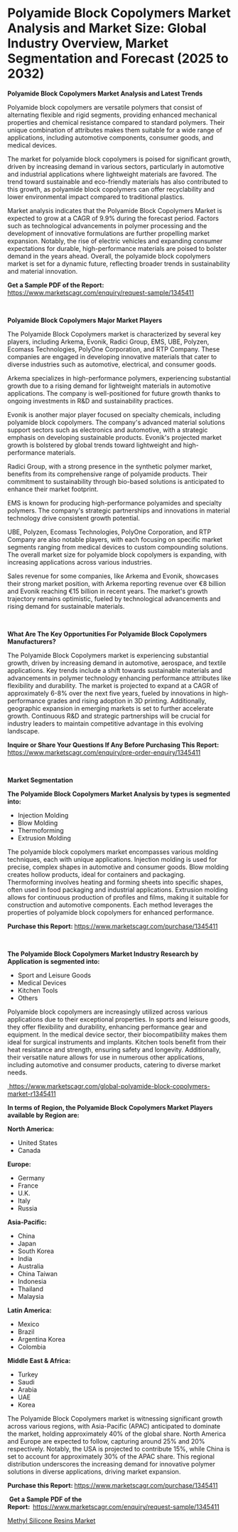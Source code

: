 <p><h1>Polyamide Block Copolymers Market Analysis and Market Size: Global Industry Overview, Market Segmentation and Forecast (2025 to 2032)</h1></p><p><strong>Polyamide Block Copolymers Market Analysis and Latest Trends</strong></p>
<p><p>Polyamide block copolymers are versatile polymers that consist of alternating flexible and rigid segments, providing enhanced mechanical properties and chemical resistance compared to standard polymers. Their unique combination of attributes makes them suitable for a wide range of applications, including automotive components, consumer goods, and medical devices.</p><p>The market for polyamide block copolymers is poised for significant growth, driven by increasing demand in various sectors, particularly in automotive and industrial applications where lightweight materials are favored. The trend toward sustainable and eco-friendly materials has also contributed to this growth, as polyamide block copolymers can offer recyclability and lower environmental impact compared to traditional plastics.</p><p>Market analysis indicates that the Polyamide Block Copolymers Market is expected to grow at a CAGR of 9.9% during the forecast period. Factors such as technological advancements in polymer processing and the development of innovative formulations are further propelling market expansion. Notably, the rise of electric vehicles and expanding consumer expectations for durable, high-performance materials are poised to bolster demand in the years ahead. Overall, the polyamide block copolymers market is set for a dynamic future, reflecting broader trends in sustainability and material innovation.</p></p>
<p><strong>Get a Sample PDF of the Report:&nbsp;</strong> <a href="https://www.marketscagr.com/enquiry/request-sample/1345411?utm_campaign=2992&utm_medium=2&utm_source=Github&utm_content=ia&utm_term=03042025&utm_id=polyamide-block-copolymers">https://www.marketscagr.com/enquiry/request-sample/1345411</a></p>
<p>&nbsp;</p>
<p><strong>Polyamide Block Copolymers Major Market Players</strong></p>
<p><p>The Polyamide Block Copolymers market is characterized by several key players, including Arkema, Evonik, Radici Group, EMS, UBE, Polyzen, Ecomass Technologies, PolyOne Corporation, and RTP Company. These companies are engaged in developing innovative materials that cater to diverse industries such as automotive, electrical, and consumer goods.</p><p>Arkema specializes in high-performance polymers, experiencing substantial growth due to a rising demand for lightweight materials in automotive applications. The company is well-positioned for future growth thanks to ongoing investments in R&D and sustainability practices.</p><p>Evonik is another major player focused on specialty chemicals, including polyamide block copolymers. The company's advanced material solutions support sectors such as electronics and automotive, with a strategic emphasis on developing sustainable products. Evonik's projected market growth is bolstered by global trends toward lightweight and high-performance materials.</p><p>Radici Group, with a strong presence in the synthetic polymer market, benefits from its comprehensive range of polyamide products. Their commitment to sustainability through bio-based solutions is anticipated to enhance their market footprint.</p><p>EMS is known for producing high-performance polyamides and specialty polymers. The company's strategic partnerships and innovations in material technology drive consistent growth potential.</p><p>UBE, Polyzen, Ecomass Technologies, PolyOne Corporation, and RTP Company are also notable players, with each focusing on specific market segments ranging from medical devices to custom compounding solutions. The overall market size for polyamide block copolymers is expanding, with increasing applications across various industries.</p><p>Sales revenue for some companies, like Arkema and Evonik, showcases their strong market position, with Arkema reporting revenue over €8 billion and Evonik reaching €15 billion in recent years. The market's growth trajectory remains optimistic, fueled by technological advancements and rising demand for sustainable materials.</p></p>
<p>&nbsp;</p>
<p><strong>What Are The Key Opportunities For Polyamide Block Copolymers Manufacturers?</strong></p>
<p><p>The Polyamide Block Copolymers market is experiencing substantial growth, driven by increasing demand in automotive, aerospace, and textile applications. Key trends include a shift towards sustainable materials and advancements in polymer technology enhancing performance attributes like flexibility and durability. The market is projected to expand at a CAGR of approximately 6-8% over the next five years, fueled by innovations in high-performance grades and rising adoption in 3D printing. Additionally, geographic expansion in emerging markets is set to further accelerate growth. Continuous R&D and strategic partnerships will be crucial for industry leaders to maintain competitive advantage in this evolving landscape.</p></p>
<p><strong>Inquire or Share Your Questions If Any Before Purchasing This Report:</strong> <a href="https://www.marketscagr.com/enquiry/pre-order-enquiry/1345411?utm_campaign=2992&utm_medium=2&utm_source=Github&utm_content=ia&utm_term=03042025&utm_id=polyamide-block-copolymers">https://www.marketscagr.com/enquiry/pre-order-enquiry/1345411</a></p>
<p>&nbsp;</p>
<p><strong>Market Segmentation</strong></p>
<p><strong>The Polyamide Block Copolymers Market Analysis by types is segmented into:</strong></p>
<p><ul><li>Injection Molding</li><li>Blow Molding</li><li>Thermoforming</li><li>Extrusion Molding</li></ul></p>
<p><p>The polyamide block copolymers market encompasses various molding techniques, each with unique applications. Injection molding is used for precise, complex shapes in automotive and consumer goods. Blow molding creates hollow products, ideal for containers and packaging. Thermoforming involves heating and forming sheets into specific shapes, often used in food packaging and industrial applications. Extrusion molding allows for continuous production of profiles and films, making it suitable for construction and automotive components. Each method leverages the properties of polyamide block copolymers for enhanced performance.</p></p>
<p><strong>Purchase this Report:&nbsp;</strong><a href="https://www.marketscagr.com/purchase/1345411?utm_campaign=2992&utm_medium=2&utm_source=Github&utm_content=ia&utm_term=03042025&utm_id=polyamide-block-copolymers">https://www.marketscagr.com/purchase/1345411</a></p>
<p>&nbsp;</p>
<p><strong>The Polyamide Block Copolymers Market Industry Research by Application is segmented into:</strong></p>
<p><ul><li>Sport and Leisure Goods</li><li>Medical Devices</li><li>Kitchen Tools</li><li>Others</li></ul></p>
<p><p>Polyamide block copolymers are increasingly utilized across various applications due to their exceptional properties. In sports and leisure goods, they offer flexibility and durability, enhancing performance gear and equipment. In the medical device sector, their biocompatibility makes them ideal for surgical instruments and implants. Kitchen tools benefit from their heat resistance and strength, ensuring safety and longevity. Additionally, their versatile nature allows for use in numerous other applications, including automotive and consumer products, catering to diverse market needs.</p></p>
<p><a href="https://www.marketscagr.com/global-polyamide-block-copolymers-market-r1345411?utm_campaign=2992&utm_medium=2&utm_source=Github&utm_content=ia&utm_term=03042025&utm_id=polyamide-block-copolymers">&nbsp;https://www.marketscagr.com/global-polyamide-block-copolymers-market-r1345411</a></p>
<p><strong>In terms of Region, the Polyamide Block Copolymers Market Players available by Region are:</strong></p>
<p>
    <p> <strong> North America: </strong>
        <ul>
            <li>United States</li>
            <li>Canada</li>
        </ul>
        </p> 
    <p> <strong> Europe: </strong>
        <ul>
            <li>Germany</li>
            <li>France</li>
            <li>U.K.</li>
            <li>Italy</li>
            <li>Russia</li>
        </ul>
        </p> 
    <p> <strong> Asia-Pacific: </strong>
        <ul>
            <li>China</li>
            <li>Japan</li>
            <li>South Korea</li>
            <li>India</li>
            <li>Australia</li>
            <li>China Taiwan</li>
            <li>Indonesia</li>
            <li>Thailand</li>
            <li>Malaysia</li>
        </ul>
        </p> 
    <p> <strong> Latin America: </strong>
        <ul>
            <li>Mexico</li>
            <li>Brazil</li>
            <li>Argentina Korea</li>
            <li>Colombia</li>
        </ul>
        </p> 
    <p> <strong> Middle East & Africa: </strong>
        <ul>
            <li>Turkey</li>
            <li>Saudi</li>
            <li>Arabia</li>
            <li>UAE</li>
            <li>Korea</li>
        </ul>
    </p>
    </p>
<p><p>The Polyamide Block Copolymers market is witnessing significant growth across various regions, with Asia-Pacific (APAC) anticipated to dominate the market, holding approximately 40% of the global share. North America and Europe are expected to follow, capturing around 25% and 20% respectively. Notably, the USA is projected to contribute 15%, while China is set to account for approximately 30% of the APAC share. This regional distribution underscores the increasing demand for innovative polymer solutions in diverse applications, driving market expansion.</p></p>
<p><strong>Purchase this Report: </strong><a href="https://www.marketscagr.com/purchase/1345411?utm_campaign=2992&utm_medium=2&utm_source=Github&utm_content=ia&utm_term=03042025&utm_id=polyamide-block-copolymers">https://www.marketscagr.com/purchase/1345411</a></p>
<p>&nbsp;<strong>Get a Sample PDF of the Report:&nbsp;&nbsp;</strong><a href="https://www.marketscagr.com/enquiry/request-sample/1345411?utm_campaign=2992&utm_medium=2&utm_source=Github&utm_content=ia&utm_term=03042025&utm_id=polyamide-block-copolymers">https://www.marketscagr.com/enquiry/request-sample/1345411</a></p>
<p><strong></strong></p>
<p><p><a href="https://github.com/saroarmaicky/Market-Research-Report-List-1/blob/main/methyl-silicone-resins-market.md?utm_campaign=2992&utm_medium=2&utm_source=Github&utm_content=ia&utm_term=03042025&utm_id=polyamide-block-copolymers">Methyl Silicone Resins Market</a></p></p>